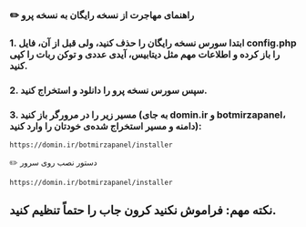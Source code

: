 ### ✏️ راهنمای مهاجرت از نسخه رایگان به نسخه پرو

### 1. ابتدا سورس نسخه رایگان را حذف کنید، ولی قبل از آن، فایل config.php را باز کرده و اطلاعات مهم مثل دیتابیس، آیدی عددی و توکن ربات را کپی کنید.
### 2. سپس سورس نسخه پرو را دانلود و استخراج کنید.
### 3. مسیر زیر را در مرورگر باز کنید (به جای domin.ir و botmirzapanel، دامنه و مسیر استخراج شده‌ی خودتان را وارد کنید):
```
https://domin.ir/botmirzapanel/installer
```

✏️ دستور نصب روی سرور

```
https://domin.ir/botmirzapanel/installer
```

## نکته مهم: فراموش نکنید کرون جاب را حتماً تنظیم کنید.



